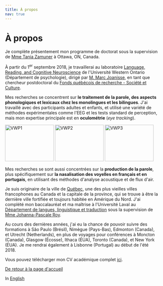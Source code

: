 ```yaml
---
title: À propos
nav: true
---
```


<h1>À propos</h1>

Je complète présentement mon programme de doctorat sous la supervision de [Mme Tania Zamuner](http://artsites.uottawa.ca/zamuner/?lang=en) à Ottawa, ON, Canada.

À partir du 1<SUP>er</SUP> septembre 2018, je travaillerai au laboratoire [Language, Reading, and Cognitive Neuroscience](http://www.psychology.uwo.ca/lrcn/index.html) de l'Université Western Ontario (Département de psychologie), dirigé par [M. Marc Joanisse](http://publish.uwo.ca/~marcj/), en tant que chercheur postdoctoral du [Fonds québécois de recherche - Société et Culture](http://www.frqsc.gouv.qc.ca/accueil).

Mes recherches se concentrent sur **le traitement de la parole, des aspects phonologiques et lexicaux chez les monolingues et les bilingues**. J'ai travaillé avec des participants adultes et enfants, et utilisé une variété de méthodes expérimentales comme l'EEG et les tests standard de perception, mais mon expertise principale est en **oculométrie** (_eye tracking_).

<img src="https://felixdtrudel.github.io/imageresources/VWP1.gif" alt="VWP1" width="160" height="120"> <img src="https://felixdtrudel.github.io/imageresources/VWP2.gif" alt="VWP2" width="160" height="120"> <img src="https://felixdtrudel.github.io/imageresources/VWP3.gif" alt="VWP3" width="160" height="120">

Mes recherches se sont aussi concentrées sur la **production de la parole**, plus spécifiquement sur **la nasalisation des voyelles en français et en portugais**, en utilisant des méthodes d'analyse acoustique et de flux d'air.

Je suis originaire de la ville de [Québec](https://fr.wikipedia.org/wiki/Québec_(ville)), une des plus vieilles villes francophones au Canada et la capitale de la province, qui se trouve à être la dernière ville fortifiée et toujours habitée en Amérique du Nord. J'ai complété mon baccalauréat et ma maîtrise à l'Université Laval au [Département de langues, linguistique et traduction](http://www.lli.ulaval.ca) sous la supervision de [Mme Johanna-Pascale Roy](https://www.phonetique.ulaval.ca).

Au cours des dernières années, j'ai eu la chance de pouvoir suivre des formations à São Paulo (Brésil), Nimègue (Pays-Bas), Edmonton (Canada), et Utrecht (Netherlands), en plus de voyages pour conférences à Moncton (Canada), Glasgow (Écosse), Ithaca (ÉUA), Toronto (Canada), et New York (ÉUA). Je me rendrai également à Lisbonne (Portugal) au début de l'été 2018.

Vous pouvez télécharger mon CV académique complet [ici](https://felixdtrudel.github.io/CVfr.pdf).

[De retour à la page d'accueil](https://felixdtrudel.github.io/fr/index.html)

In [English](https://felixdtrudel.github.io/about.html)

